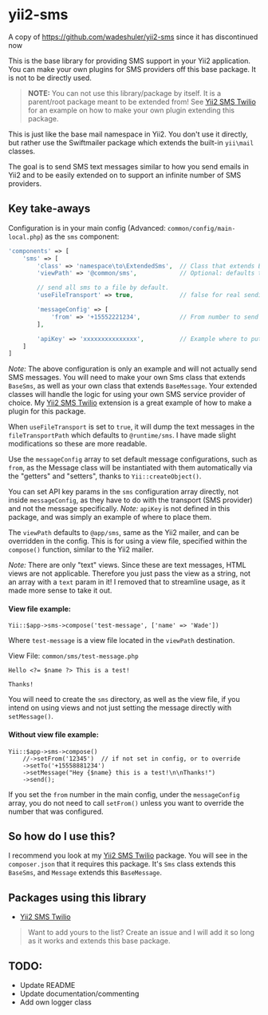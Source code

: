 # yii2-sms
A copy of https://github.com/wadeshuler/yii2-sms since it has discontinued now

This is the base library for providing SMS support in your Yii2 application. You can make your own plugins for SMS providers off this base package. It is not to be directly used.

> **NOTE:** You can not use this library/package by itself. It is a parent/root package meant to be extended from! See [Yii2 SMS Twilio](https://github.com/kamran377/yii2-sms-twilio) for an example on how to make your own plugin extending this package.

This is just like the base mail namespace in Yii2. You don't use it directly, but rather use the Swiftmailer package which extends the built-in `yii\mail` classes.

The goal is to send SMS text messages similar to how you send emails in Yii2 and to be easily extended on to support an infinite number of SMS providers.


## Key take-aways

Configuration is in your main config (Advanced: `common/config/main-local.php`) as the `sms` component:

```php
'components' => [
    'sms' => [
        'class' => 'namespace\to\ExtendedSms',  // Class that extends BaseSms
        'viewPath' => '@common/sms',            // Optional: defaults to '@app/sms'

        // send all sms to a file by default.
        'useFileTransport' => true,             // false for real sending

        'messageConfig' => [
            'from' => '+15552221234',           // From number to send from
        ],

        'apiKey' => 'xxxxxxxxxxxxxxx',          // Example where to put keys
    ]
]
```

*Note:* The above configuration is only an example and will not actually send SMS messages. You will need to
make your own Sms class that extends `BaseSms`, as well as your own class that extends `BaseMessage`. Your extended
classes will handle the logic for using your own SMS service provider of choice. My [Yii2 SMS Twilio](https://github.com/kamran377/yii2-sms-twilio) extension is a great example of how to make a plugin for this package.

When `useFileTransport` is set to `true`, it will dump the text messages in the `fileTransportPath` which defaults to `@runtime/sms`. I have made slight modifications so these are more readable.

Use the `messageConfig` array to set default message configurations, such as `from`, as the Message class
will be instantiated with them automatically via the "getters" and "setters", thanks to `Yii::createObject()`.

You can set API key params in the `sms` configuration array directly, not inside `messageConfig`, as they have to do with
the transport (SMS provider) and not the message specifically. *Note:* `apiKey` is not defined in this package, and was
simply an example of where to place them.

The `viewPath` defaults to `@app/sms`, same as the Yii2 mailer, and can be overridden in the config. This is for using a view file, specified within the `compose()` function, similar to the Yii2 mailer.

*Note:* There are only "text" views. Since these are text messages, HTML views are not applicable. Therefore you just pass the view as a string, not an array with a `text` param in it! I removed that to streamline usage, as it made more sense to take it out.

#### View file example:

    Yii::$app->sms->compose('test-message', ['name' => 'Wade'])

Where `test-message` is a view file located in the `viewPath` destination.

View File: `common/sms/test-message.php`

```
Hello <?= $name ?> This is a test!

Thanks!
```

You will need to create the `sms` directory, as well as the view file, if you intend on using views and not just setting the message directly with `setMessage()`.

#### Without view file example:

    Yii::$app->sms->compose()
        //->setFrom('12345')  // if not set in config, or to override
        ->setTo('+15558881234')
        ->setMessage("Hey {$name} this is a test!\n\nThanks!")
        ->send();

If you set the `from` number in the main config, under the `messageConfig` array, you do not need to call `setFrom()` unless you want to override the number that was configured.

## So how do I use this?

I recommend you look at my [Yii2 SMS Twilio](https://github.com/kamran377/yii2-sms-twilio) package. You will see in the
`composer.json` that it requires this package. It's `Sms` class extends this `BaseSms`, and `Message` extends this `BaseMessage`.

## Packages using this library

 - [Yii2 SMS Twilio](https://github.com/kamran377/yii2-sms-twilio)

> Want to add yours to the list? Create an issue and I will add it so long as it works and extends this base package.

## TODO:

 - Update README
 - Update documentation/commenting
 - Add own logger class

